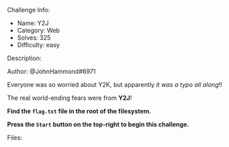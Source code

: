 
Challenge Info:
 - Name: Y2J
 - Category: Web    
 - Solves: 325
 - Difficulty: easy


 Description:

 Author: @JohnHammond\#6971  
  
Everyone was so worried about Y2K, but apparently *it was a typo all along*!!   
  
 The real world\-ending fears were from **Y2J**!   
  
 **Find the `flag.txt` file in the root of the filesystem.**   
  
 **Press the `Start` button on the top\-right to begin this challenge.**


 Files: 
